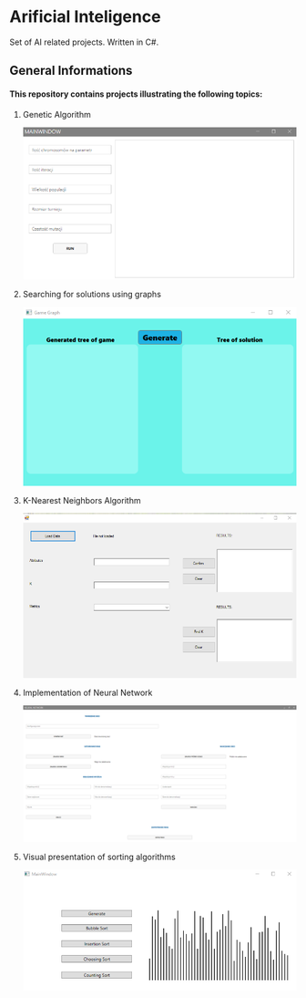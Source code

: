 # Arificial Inteligence

Set of AI related projects. Written in C#.

## General Informations

#### This repository contains projects illustrating the following topics:

1. Genetic Algorithm
   
   ![Genetic Algorithm](./readme_images/genetic.png)
   
3. Searching for solutions using graphs
   
   ![Graphs](./readme_images/graph.png)
   
5. K-Nearest Neighbors Algorithm
   
   ![K-Nearest Neighbors Algorithm](./readme_images/knn.png)
   
7. Implementation of Neural Network
   
   ![Neural Network](./readme_images/neural.png)
   
9. Visual presentation of sorting algorithms
    
   ![Sorting](./readme_images/sort.png)
